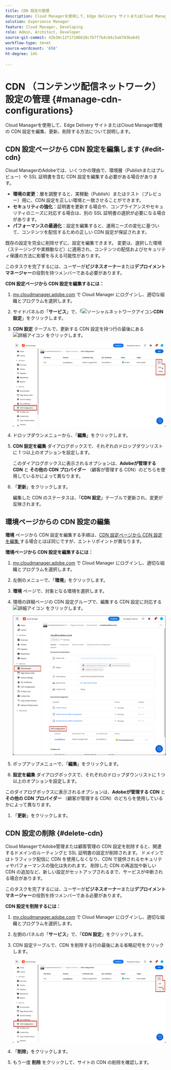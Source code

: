 ```yaml
---
title: CDN 設定の管理
description: Cloud Managerを使用して、Edge Delivery サイトまたはCloud Manager環境の CDN 設定を編集、更新、削除する方法について説明します。
solution: Experience Manager
feature: Cloud Manager, Developing
role: Admin, Architect, Developer
source-git-commit: 42b30c12f17106610cfb7f7b4c04c5ab703bab45
workflow-type: tm+mt
source-wordcount: '650'
ht-degree: 14%

---
```



# CDN （コンテンツ配信ネットワーク）設定の管理 {#manage-cdn-configurations}

Cloud Managerを使用して、Edge Delivery サイトまたはCloud Manager環境の CDN 設定を編集、更新、削除する方法について説明します。

## CDN 設定ページから CDN 設定を編集します {#edit-cdn}

Cloud ManagerのAdobeでは、いくつかの理由で、環境層（Publishまたはプレビュー）や SSL 証明書を含む CDN 設定を編集する必要がある場合があります。

* **環境の変更**：層を調整すると、実稼動（Publish）またはテスト（プレビュー）用に、CDN 設定を正しい環境と一致させることができます。
* **セキュリティの強化**：証明書を更新する場合や、コンプライアンスやセキュリティのニーズに対応する場合は、別の SSL 証明書の選択が必要になる場合があります。
* **パフォーマンスの最適化**：設定を編集すると、運用ニーズの変化に基づいて、コンテンツを配信するための正しい CDN 設定が保証されます。

既存の設定を完全に削除せずに、設定を編集できます。 変更は、選択した環境（ステージングや実稼動など）に適用され、コンテンツの配信およびセキュリティ保護の方法に影響を与える可能性があります。

このタスクを完了するには、ユーザーが&#x200B;**ビジネスオーナー**&#x200B;または&#x200B;**デプロイメントマネージャー**&#x200B;の役割を持つメンバーである必要があります。

**CDN 設定ページから CDN 設定を編集するには：**

1. [my.cloudmanager.adobe.com](https://my.cloudmanager.adobe.com/) で Cloud Manager にログインし、適切な組織とプログラムを選択します。
1. サイドパネルの「**サービス**」で、「![ ソーシャルネットワークアイコン ](https://spectrum.adobe.com/static/icons/workflow_18/Smock_SocialNetwork_18_N.svg)**CDN 設定**」をクリックします。
1. **CDN 設定** テーブルで、更新する CDN 設定を持つ行の最後にある ![ 詳細アイコン ](https://spectrum.adobe.com/static/icons/workflow_18/Smock_More_18_N.svg) をクリックします。

   ![CDN 設定の編集 ](/help/implementing/cloud-manager/assets/cdn-config-edit.png)

1. ドロップダウンメニューから、「**編集**」をクリックします。
1. **CDN 設定を編集** ダイアログボックスで、それぞれのドロップダウンリストに 1 つ以上のオプションを設定します。

   このダイアログボックスに表示されるオプションは、**Adobeが管理する CDN** と **その他の CDN プロバイダー** （顧客が管理する CDN）のどちらを使用しているかによって異なります。

1. 「**更新**」をクリックします。

   編集した CDN のステータスは、「**CDN 設定**」テーブルで更新され、変更が反映されます。

## 環境ページからの CDN 設定の編集

**環境** ページから CDN 設定を編集する手順は、[CDN 設定ページから CDN 設定を編集 ](#edit-cdn) する場合とほぼ同じですが、エントリポイントが異なります。

**環境ページから CDN 設定を編集するには：**

1. [my.cloudmanager.adobe.com](https://my.cloudmanager.adobe.com/) で Cloud Manager にログインし、適切な組織とプログラムを選択します。

1. 左側のメニューで、「**環境**」をクリックします。

1. **環境** ページで、対象となる環境を選択します。

1. 環境の詳細ページの CDN 設定グループで、編集する CDN 設定に対応する ![ 詳細アイコン ](https://spectrum.adobe.com/static/icons/workflow_18/Smock_More_18_N.svg) をクリックします。

   ![環境の詳細ページでのドメイン名の入力](/help/implementing/cloud-manager/assets/cdn/environments-cdn-config.png)

1. ポップアップメニューで、「**編集**」をクリックします。

1. **設定を編集** ダイアログボックスで、それぞれのドロップダウンリストに 1 つ以上のオプションを設定します。

このダイアログボックスに表示されるオプションは、**Adobeが管理する CDN** と **その他の CDN プロバイダー** （顧客が管理する CDN）のどちらを使用しているかによって異なります。

1. 「**更新**」をクリックします。


<!-- ## Go live readiness {#go-live-readiness} 

1. ADD STEPS -->


## CDN 設定の削除 {#delete-cdn}

Cloud ManagerでAdobe管理または顧客管理の CDN 設定を削除すると、関連するドメインのルーティングと SSL 証明書の設定が削除されます。 ドメインではトラフィック配信に CDN を使用しなくなり、CDN で提供されるセキュリティやパフォーマンスの強化は失われます。 削除した CDN の再追加や新しい CDN の追加など、新しい設定がセットアップされるまで、サービスが中断される場合があります。

このタスクを完了するには、ユーザーが&#x200B;**ビジネスオーナー**&#x200B;または&#x200B;**デプロイメントマネージャー**&#x200B;の役割を持つメンバーである必要があります。

**CDN 設定を削除するには：**

1. [my.cloudmanager.adobe.com](https://my.cloudmanager.adobe.com/) で Cloud Manager にログインし、適切な組織とプログラムを選択します。

1. 左側のパネルの「**サービス**」で、「**CDN 設定**」をクリックします。

1. CDN 設定テーブルで、CDN を削除する行の最後にある省略記号をクリックします。

   ![CDN 設定の削除 ](/help/implementing/cloud-manager/assets/cdn-config-delete.png)

1. 「**削除**」をクリックします。

1. もう一度 **削除** をクリックして、サイトの CDN の削除を確認します。


